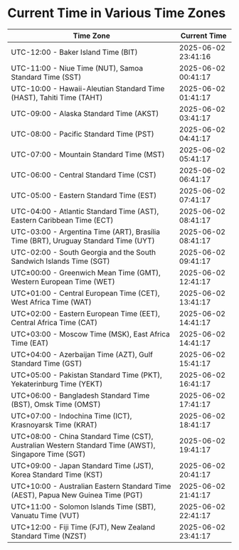 # Current Time in Various Time Zones

| Time Zone | Current Time |
|-----------|--------------|
| UTC-12:00 - Baker Island Time (BIT) | 2025-06-02 23:41:16 |
| UTC-11:00 - Niue Time (NUT), Samoa Standard Time (SST) | 2025-06-02 00:41:17 |
| UTC-10:00 - Hawaii-Aleutian Standard Time (HAST), Tahiti Time (TAHT) | 2025-06-02 01:41:17 |
| UTC-09:00 - Alaska Standard Time (AKST) | 2025-06-02 03:41:17 |
| UTC-08:00 - Pacific Standard Time (PST) | 2025-06-02 04:41:17 |
| UTC-07:00 - Mountain Standard Time (MST) | 2025-06-02 05:41:17 |
| UTC-06:00 - Central Standard Time (CST) | 2025-06-02 06:41:17 |
| UTC-05:00 - Eastern Standard Time (EST) | 2025-06-02 07:41:17 |
| UTC-04:00 - Atlantic Standard Time (AST), Eastern Caribbean Time (ECT) | 2025-06-02 08:41:17 |
| UTC-03:00 - Argentina Time (ART), Brasília Time (BRT), Uruguay Standard Time (UYT) | 2025-06-02 08:41:17 |
| UTC-02:00 - South Georgia and the South Sandwich Islands Time (SGT) | 2025-06-02 09:41:17 |
| UTC±00:00 - Greenwich Mean Time (GMT), Western European Time (WET) | 2025-06-02 12:41:17 |
| UTC+01:00 - Central European Time (CET), West Africa Time (WAT) | 2025-06-02 13:41:17 |
| UTC+02:00 - Eastern European Time (EET), Central Africa Time (CAT) | 2025-06-02 14:41:17 |
| UTC+03:00 - Moscow Time (MSK), East Africa Time (EAT) | 2025-06-02 14:41:17 |
| UTC+04:00 - Azerbaijan Time (AZT), Gulf Standard Time (GST) | 2025-06-02 15:41:17 |
| UTC+05:00 - Pakistan Standard Time (PKT), Yekaterinburg Time (YEKT) | 2025-06-02 16:41:17 |
| UTC+06:00 - Bangladesh Standard Time (BST), Omsk Time (OMST) | 2025-06-02 17:41:17 |
| UTC+07:00 - Indochina Time (ICT), Krasnoyarsk Time (KRAT) | 2025-06-02 18:41:17 |
| UTC+08:00 - China Standard Time (CST), Australian Western Standard Time (AWST), Singapore Time (SGT) | 2025-06-02 19:41:17 |
| UTC+09:00 - Japan Standard Time (JST), Korea Standard Time (KST) | 2025-06-02 20:41:17 |
| UTC+10:00 - Australian Eastern Standard Time (AEST), Papua New Guinea Time (PGT) | 2025-06-02 21:41:17 |
| UTC+11:00 - Solomon Islands Time (SBT), Vanuatu Time (VUT) | 2025-06-02 22:41:17 |
| UTC+12:00 - Fiji Time (FJT), New Zealand Standard Time (NZST) | 2025-06-02 23:41:17 |
